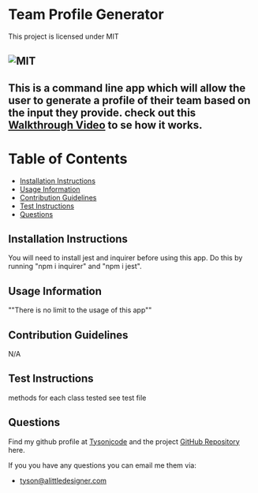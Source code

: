 # Team Profile Generator

This project is licensed under MIT  
## ![MIT](https://img.shields.io/badge/License-MIT-blue)

## This is a command line app which will allow the user to generate a profile of their team based on the input they provide. check out this [Walkthrough Video](https://drive.google.com/file/d/1y5Z_QJvxgfORJrEwerGDcDp32TiSHgzC/view) to se how it works.
  
# Table of Contents
- [Installation Instructions](#installation-instructions)
- [Usage Information](#usage-information)
- [Contribution Guidelines](#contribution-guidelines)
- [Test Instructions](#test-instructions)
- [Questions](#questions)

## Installation Instructions
You will need to install jest and inquirer before using this app. Do this by running "npm i inquirer" and "npm i jest".

## Usage Information
""There is no limit to the usage of this app""

## Contribution Guidelines
N/A

## Test Instructions
methods for each class tested see test file

## Questions
Find my github profile at [Tysonjcode](https://github.com/Tysonjcode) and the project [GitHub Repository](https://github.com/Tysonjcode/undefined) here.

If you you have any questions you can email me them via:
- tyson@alittledesigner.com